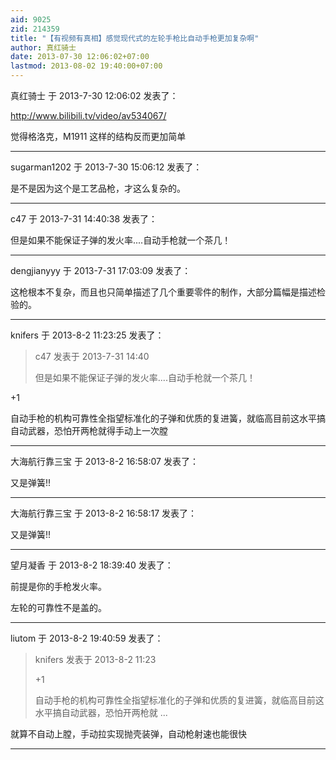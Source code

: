 ```yaml
---
aid: 9025
zid: 214359
title: "【有视频有真相】感觉现代式的左轮手枪比自动手枪更加复杂啊"
author: 真红骑士
date: 2013-07-30 12:06:02+07:00
lastmod: 2013-08-02 19:40:00+07:00
---
```


真红骑士 于 2013-7-30 12:06:02 发表了：

http://www.bilibili.tv/video/av534067/

觉得格洛克，M1911 这样的结构反而更加简单

---

sugarman1202 于 2013-7-30 15:06:12 发表了：

是不是因为这个是工艺品枪，才这么复杂的。

---

c47 于 2013-7-31 14:40:38 发表了：

但是如果不能保证子弹的发火率....自动手枪就一个茶几！

---

dengjianyyy 于 2013-7-31 17:03:09 发表了：

这枪根本不复杂，而且也只简单描述了几个重要零件的制作，大部分篇幅是描述检验的。

---

knifers 于 2013-8-2 11:23:25 发表了：

> c47 发表于 2013-7-31 14:40
>
> 但是如果不能保证子弹的发火率....自动手枪就一个茶几！

+1

自动手枪的机构可靠性全指望标准化的子弹和优质的复进簧，就临高目前这水平搞自动武器，恐怕开两枪就得手动上一次膛

---

大海航行靠三宝 于 2013-8-2 16:58:07 发表了：

又是弹簧!!

---

大海航行靠三宝 于 2013-8-2 16:58:17 发表了：

又是弹簧!!

---

望月凝香 于 2013-8-2 18:39:40 发表了：

前提是你的手枪发火率。

左轮的可靠性不是盖的。

---

liutom 于 2013-8-2 19:40:59 发表了：

> knifers 发表于 2013-8-2 11:23
>
> +1
>
> 自动手枪的机构可靠性全指望标准化的子弹和优质的复进簧，就临高目前这水平搞自动武器，恐怕开两枪就 ...

就算不自动上膛，手动拉实现抛壳装弹，自动枪射速也能很快

---
